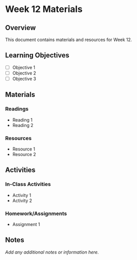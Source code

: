 # Week 12 Materials

## Overview

This document contains materials and resources for Week 12.

## Learning Objectives

- [ ] Objective 1
- [ ] Objective 2
- [ ] Objective 3

## Materials

### Readings

- Reading 1
- Reading 2

### Resources

- Resource 1
- Resource 2

## Activities

### In-Class Activities

- Activity 1
- Activity 2

### Homework/Assignments

- Assignment 1

## Notes

*Add any additional notes or information here.*